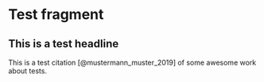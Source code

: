 # Test fragment
## This is a test headline
This is a test citation [@mustermann_muster_2019] of some awesome work about tests.

